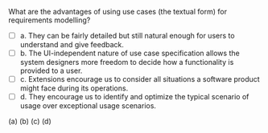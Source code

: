 <panel header="{{ icon_Q_A }} Advantages of use cases">

What are the advantages of using use cases (the textual form) for requirements modelling?

- [ ] a. They can be fairly detailed but still natural enough for users to understand and give feedback.
- [ ] b. The UI-independent nature of use case specification allows the system designers more freedom to decide how a functionality is provided to a user.
- [ ] c. Extensions encourage us to consider all situations a software product might face during its operations.
- [ ] d. They encourage us to identify and optimize the typical scenario of usage over exceptional usage scenarios.

<panel type="seamless" header="{{ icon_A }} Answer" minimized>

(a) (b) (c) (d)

</panel>
</panel>
